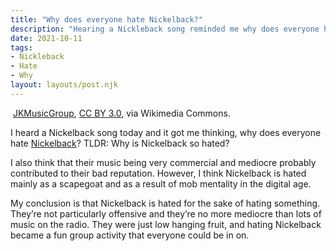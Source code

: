 ```yaml
---
title: "Why does everyone hate Nickelback?"
description: "Hearing a Nickleback song reminded me why does everyone hate Nickelback?"
date: 2021-10-11
tags:
- Nickleback
- Hate
- Why
layout: layouts/post.njk
---
```


<img data-src="https://res.cloudinary.com/paulportfolio/image/upload/f_auto,q_auto,w_auto,c_scale/v1633963153/Nickelback_AMAs_2011.jpg"  alt="" class="cld-responsive">
<i class="fa-thin fa-camera"></i> <a href="https://commons.wikimedia.org/wiki/File:Nickelback_AMAs_2011.png">JKMusicGroup</a>, <a href="https://creativecommons.org/licenses/by/3.0">CC BY 3.0</a>, via Wikimedia Commons.


I heard a Nickelback song today and it got me thinking, why does everyone hate [Nickelback](https://medium.com/the-riff/why-does-everyone-hate-nickelback-ceb2177c19ca)?
TLDR:
Why is Nickelback so hated?

I also think that their music being very commercial and mediocre probably contributed to their bad reputation. However, I think Nickelback is hated mainly as a scapegoat and as a result of mob mentality in the digital age.

My conclusion is that Nickelback is hated for the sake of hating something. They’re not particularly offensive and they’re no more mediocre than lots of music on the radio. They were just low hanging fruit, and hating Nickelback became a fun group activity that everyone could be in on.


